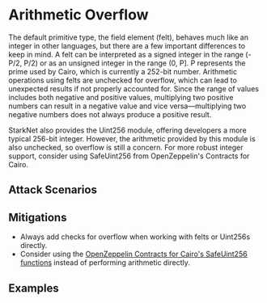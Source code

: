 # Arithmetic Overflow

The default primitive type, the field element (felt), behaves much like an integer in other languages, but there are a few important differences to keep in mind. A felt can be interpreted as a signed integer in the range (-P/2, P/2) or as an unsigned integer in the range (0, P]. P represents the prime used by Cairo, which is currently a 252-bit number. Arithmetic operations using felts are unchecked for overflow, which can lead to unexpected results if not properly accounted for. Since the range of values includes both negative and positive values, multiplying two positive numbers can result in a negative value and vice versa—multiplying two negative numbers does not always produce a positive result.

StarkNet also provides the Uint256 module, offering developers a more typical 256-bit integer. However, the arithmetic provided by this module is also unchecked, so overflow is still a concern. For more robust integer support, consider using SafeUint256 from OpenZeppelin's Contracts for Cairo.

## Attack Scenarios

## Mitigations

- Always add checks for overflow when working with felts or Uint256s directly.
- Consider using the [OpenZeppelin Contracts for Cairo's SafeUint256 functions](https://github.com/OpenZeppelin/cairo-contracts/blob/main/src/openzeppelin/security/safemath/library.cairo) instead of performing arithmetic directly.

## Examples
